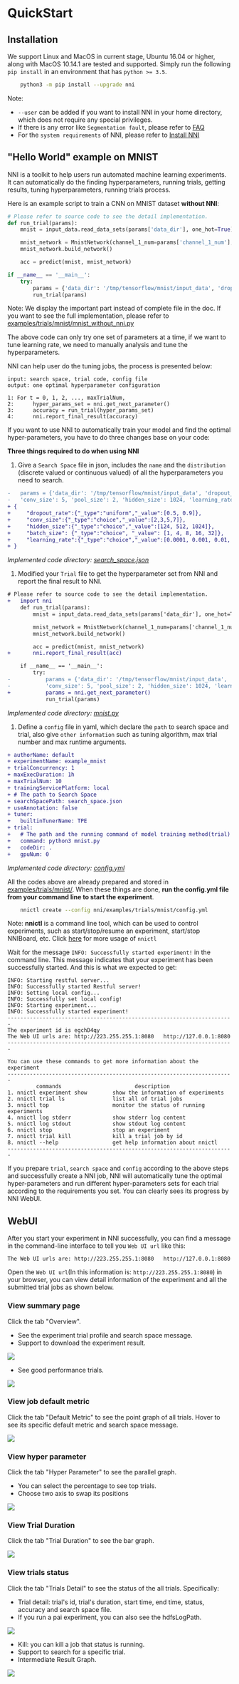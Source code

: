 # QuickStart

## Installation

We support Linux and MacOS in current stage, Ubuntu 16.04 or higher, along with MacOS 10.14.1 are tested and supported. Simply run the following `pip install` in an environment that has `python >= 3.5`.

```bash
    python3 -m pip install --upgrade nni
```

Note:

* `--user` can be added if you want to install NNI in your home directory, which does not require any special privileges.
* If there is any error like `Segmentation fault`, please refer to [FAQ][1]
* For the `system requirements` of NNI, please refer to [Install NNI][2]

## "Hello World" example on MNIST

NNI is a toolkit to help users run automated machine learning experiments. It can automatically do the finding hyperparameters, running trials, getting results, tuning hyperparameters, running trials process.

Here is an example script to train a CNN on MNIST dataset **without NNI**:

```python
# Please refer to source code to see the detail implementation.
def run_trial(params):
    mnist = input_data.read_data_sets(params['data_dir'], one_hot=True)

    mnist_network = MnistNetwork(channel_1_num=params['channel_1_num'], channel_2_num=params['channel_2_num'], conv_size=params['conv_size'], hidden_size=params['hidden_size'], pool_size=params['pool_size'], learning_rate=params['learning_rate'])
    mnist_network.build_network()

    acc = predict(mnist, mnist_network)

if __name__ == '__main__':
    try:
        params = {'data_dir': '/tmp/tensorflow/mnist/input_data', 'dropout_rate': 0.5, 'channel_1_num': 32, 'channel_2_num': 64, 'conv_size': 5, 'pool_size': 2, 'hidden_size': 1024, 'learning_rate': 1e-4, 'batch_num': 2000, 'batch_size': 32}
        run_trial(params)
```

Note: We display the important part instead of complete file in the doc. If you want to see the full implementation, please refer to [examples/trials/mnist/mnist_without_nni.py][7]

The above code can only try one set of parameters at a time, if we want to tune learning rate, we need to manually analysis and tune the hyperparameters.

NNI can help user do the tuning jobs, the process is presented below:

```
input: search space, trial code, config file
output: one optimal hyperparameter configuration

1: For t = 0, 1, 2, ..., maxTrialNum,
2:      hyper_params_set = nni.get_next_parameter()
3:      accuracy = run_trial(hyper_params_set)
4:      nni.report_final_result(accuracy)
```

If you want to use NNI to automatically train your model and find the optimal hyper-parameters, you have to do three changes base on your code:

**Three things required to do when using NNI**

1. Give a `Search Space` file in json, includes the `name` and the `distribution` (discrete valued or continuous valued) of all the hyperparameters you need to search.

```diff
-   params = {'data_dir': '/tmp/tensorflow/mnist/input_data', 'dropout_rate': 0.5, 'channel_1_num': 32, 'channel_2_num': 64,
-   'conv_size': 5, 'pool_size': 2, 'hidden_size': 1024, 'learning_rate': 1e-4, 'batch_num': 2000, 'batch_size': 32}
+ {
+     "dropout_rate":{"_type":"uniform","_value":[0.5, 0.9]},
+     "conv_size":{"_type":"choice","_value":[2,3,5,7]},
+     "hidden_size":{"_type":"choice","_value":[124, 512, 1024]},
+     "batch_size": {"_type":"choice", "_value": [1, 4, 8, 16, 32]},
+     "learning_rate":{"_type":"choice","_value":[0.0001, 0.001, 0.01, 0.1]}
+ }
```

*Implemented code directory: [search_space.json][3]*

1. Modified your `Trial` file to get the hyperparameter set from NNI and report the final result to NNI.

```diff
# Please refer to source code to see the detail implementation.
+   import nni
    def run_trial(params):
        mnist = input_data.read_data_sets(params['data_dir'], one_hot=True)

        mnist_network = MnistNetwork(channel_1_num=params['channel_1_num'], channel_2_num=params['channel_2_num'], conv_size=params['conv_size'], hidden_size=params['hidden_size'], pool_size=params['pool_size'], learning_rate=params['learning_rate'])
        mnist_network.build_network()

        acc = predict(mnist, mnist_network)
+       nni.report_final_result(acc)

    if __name__ == '__main__':
        try:
-           params = {'data_dir': '/tmp/tensorflow/mnist/input_data', 'dropout_rate': 0.5, 'channel_1_num': 32, 'channel_2_num': 64,
-           'conv_size': 5, 'pool_size': 2, 'hidden_size': 1024, 'learning_rate': 1e-4, 'batch_num': 2000, 'batch_size': 32}
+           params = nni.get_next_parameter()
            run_trial(params)
```

*Implemented code directory: [mnist.py][4]*

1. Define a `config` file in yaml, which declare the `path` to search space and trial, also give `other information` such as tuning algorithm, max trial number and max runtime arguments.

```diff
+ authorName: default
+ experimentName: example_mnist
+ trialConcurrency: 1
+ maxExecDuration: 1h
+ maxTrialNum: 10
+ trainingServicePlatform: local
+ # The path to Search Space
+ searchSpacePath: search_space.json
+ useAnnotation: false
+ tuner:
+   builtinTunerName: TPE
+ trial:
+   # The path and the running command of model training method(trial)
+   command: python3 mnist.py
+   codeDir: .
+   gpuNum: 0
```

*Implemented code directory: [config.yml][5]*

All the codes above are already prepared and stored in [examples/trials/mnist/][8]. When these things are done, **run the config.yml file from your command line to start the experiment**.

```bash
    nnictl create --config nni/examples/trials/mnist/config.yml
```

Note: **nnictl** is a command line tool, which can be used to control experiments, such as start/stop/resume an experiment, start/stop NNIBoard, etc. Click [here][6] for more usage of `nnictl`

Wait for the message `INFO: Successfully started experiment!` in the command line. This message indicates that your experiment has been successfully started. And this is what we expected to get:

```
INFO: Starting restful server...
INFO: Successfully started Restful server!
INFO: Setting local config...
INFO: Successfully set local config!
INFO: Starting experiment...
INFO: Successfully started experiment!
-----------------------------------------------------------------------
The experiment id is egchD4qy
The Web UI urls are: http://223.255.255.1:8080   http://127.0.0.1:8080
-----------------------------------------------------------------------

You can use these commands to get more information about the experiment
-----------------------------------------------------------------------
         commands                       description
1. nnictl experiment show        show the information of experiments
2. nnictl trial ls               list all of trial jobs
3. nnictl top                    monitor the status of running experiments
4. nnictl log stderr             show stderr log content
5. nnictl log stdout             show stdout log content
6. nnictl stop                   stop an experiment
7. nnictl trial kill             kill a trial job by id
8. nnictl --help                 get help information about nnictl
-----------------------------------------------------------------------
```

If you prepare `trial`, `search space` and `config` according to the above steps and successfully create a NNI job, NNI will automatically tune the optimal hyper-parameters and run different hyper-parameters sets for each trial according to the requirements you set. You can clearly sees its progress by NNI WebUI.

## WebUI

After you start your experiment in NNI successfully, you can find a message in the command-line interface to tell you `Web UI url` like this:

```
The Web UI urls are: http://223.255.255.1:8080   http://127.0.0.1:8080
```

Open the `Web UI url`(In this information is: `http://223.255.255.1:8080`) in your browser, you can view detail information of the experiment and all the submitted trial jobs as shown below.

### View summary page

Click the tab "Overview".

* See the experiment trial profile and search space message.
* Support to download the experiment result.

![](./img/over1.png)
* See good performance trials.

![](./img/over2.png)

### View job default metric

Click the tab "Default Metric" to see the point graph of all trials. Hover to see its specific default metric and search space message.

![](./img/accuracy.png)

### View hyper parameter

Click the tab "Hyper Parameter" to see the parallel graph.

* You can select the percentage to see top trials.
* Choose two axis to swap its positions

![](./img/hyperPara.png)

### View Trial Duration

Click the tab "Trial Duration" to see the bar graph.

![](./img/trial_duration.png)

### View trials status 

Click the tab "Trials Detail" to see the status of the all trials. Specifically:

* Trial detail: trial's id, trial's duration, start time, end time, status, accuracy and search space file.
* If you run a pai experiment, you can also see the hdfsLogPath.

![](./img/table_openrow.png)

* Kill: you can kill a job that status is running.
* Support to search for a specific trial.
* Intermediate Result Graph.

![](./img/intermediate.png)

[1]: https://github.com/Microsoft/nni/blob/master/docs/FAQ.md
[2]: https://github.com/Microsoft/nni/blob/master/docs/Installation.md
[3]: https://github.com/Microsoft/nni/blob/master/examples/trials/mnist/search_space.json
[4]: https://github.com/Microsoft/nni/blob/master/examples/trials/mnist/mnist.py
[5]: https://github.com/Microsoft/nni/blob/master/examples/trials/mnist/config.yml
[6]: https://github.com/Microsoft/nni/blob/master/docs/NNICTLDOC.md
[7]: https://github.com/Microsoft/nni/blob/43981d732fefee9d938620f2c959bf8411bd3a29/examples/trials/mnist/mnist_without_nni.py
[8]: https://github.com/Microsoft/nni/tree/master/examples/trials/mnist